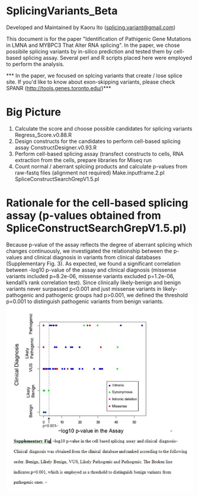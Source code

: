 # SplicingVariants_Beta
Developed and Maintained by Kaoru Ito (splicing.variant@gmail.com)

This document is for the paper "Identification of Pathigenic Gene Mutations in LMNA and MYBPC3 That Alter RNA splicing".
In the paper, we chose possibile splicing variants by in-silico prediction and tested them by cell-based splicing assay.
Several perl and R scripts placed here were employed to perform the analysis.

*** In the paper, we focused on splcing variants that create / lose splice site. If you'd like to know about exon-skipping variants, please check SPANR (http://tools.genes.toronto.edu/)***

# Big Picture
1) Calculate the score and choose possible candidates for splicing variants
  Regress_Score.v0.88.R
2) Design constructs for the candidates to perform cell-based splicing assay
  ConstructDesigner.v0.93.R
3) Perform cell-based splicing assay (transfect constructs to cells, RNA extraction from the cells, prepare libraries for Miseq run
4) Count normal / aberrant splciing products and calculate p-values from raw-fastq files (alignment not required)
  Make.inputframe.2.pl
  SpliceConstructSearchGrepV1.5.pl

# Rationale for the cell-based splicing assay (p-values obtained from SpliceConstructSearchGrepV1.5.pl)
 Because p-value of the assay reflects the degree of aberrant splicing which changes continuously, we investigated the relationship between the p-values and clinical diagnosis in variants from clinical databases (Supplementary Fig. 3).  As expected, we found a significant correlation between -log10 p-value of the assay and clinical diagnosis (missense variants included p=8.2e-06, missense variants excluded p=1.2e-06, kendall’s rank correlation test).  Since clinically likely-benign and benign variants never surpassed p<0.001 and just missense variants in likely-pathogenic and pathogenic groups had p>0.001,  we defined the threshold p=0.001 to distinguish pathogenic variants from benign variants. 
 ![Supplementary Figure](https://github.com/SplicingVariant/SplicingVariants_Beta/blob/master/Supplementary%20Figure.JPG)

